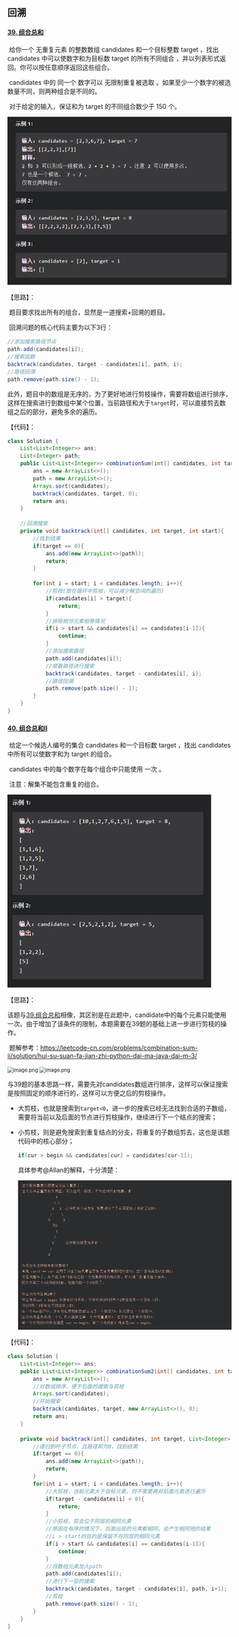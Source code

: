 ## 回溯

#### [39. 组合总和](https://leetcode-cn.com/problems/combination-sum/)

​		给你一个 无重复元素 的整数数组 candidates 和一个目标整数 target ，找出 candidates 中可以使数字和为目标数 target 的所有不同组合 ，并以列表形式返回。你可以按任意顺序返回这些组合。

​		candidates 中的 同一个 数字可以 无限制重复被选取 。如果至少一个数字的被选数量不同，则两种组合是不同的。 

​		对于给定的输入，保证和为 target 的不同组合数少于 150 个。

<img src="回溯.assets/image-20220212000154931.png" alt="image-20220212000154931" style="zoom:80%;" />



【思路】：

​		题目要求找出所有的组合，显然是一道搜索+回溯的题目。

​		回溯问题的核心代码主要为以下3行：

~~~java
//添加搜索路径节点
path.add(candidates[i]);
//搜索函数
backtrack(candidates, target - candidates[i], path, i);
//路径回溯
path.remove(path.size() - 1);
~~~

​		此外，题目中的数组是无序的，为了更好地进行剪枝操作，需要将数组进行排序，这样在搜索进行到数组中某个位置，当前路径和大于`target`时，可以直接剪去数组之后的部分，避免多余的遍历。



【代码】：

~~~java
class Solution {
    List<List<Integer>> ans;
    List<Integer> path;
    public List<List<Integer>> combinationSum(int[] candidates, int target) {
        ans = new ArrayList<>();
        path = new ArrayList<>();
        Arrays.sort(candidates);
        backtrack(candidates, target, 0);
        return ans;
    }
    
    //回溯搜索
    private void backtrack(int[] candidates, int target, int start){
        //找到结果
        if(target == 0){
            ans.add(new ArrayList<>(path));
            return;
        }
        
        for(int i = start; i < candidates.length; i++){
            //剪枝(放在循环中剪枝，可以减少解空间的遍历)
            if(candidates[i] > target){
                return;
            }
            //排除相邻元素相等情况
            if(i > start && candidates[i] == candidates[i-1]){
                continue;
            }
            //添加搜索路径
            path.add(candidates[i]);
            //顺着路径进行搜索
            backtrack(candidates, target - candidates[i], i);
            //路径回溯
            path.remove(path.size() - 1);
        }
    }
}
~~~



#### [40. 组合总和II](https://leetcode-cn.com/problems/combination-sum-ii/)

​		给定一个候选人编号的集合 candidates 和一个目标数 target ，找出 candidates 中所有可以使数字和为 target 的组合。

​		candidates 中的每个数字在每个组合中只能使用 一次 。

​		注意：解集不能包含重复的组合。 

<img src="回溯.assets/image-20220212144427811.png" alt="image-20220212144427811" style="zoom:80%;" />



【思路】：

​		该题与<u>39.组合总和</u>相像，其区别是在此题中，candidate中的每个元素只能使用一次。由于增加了该条件的限制，本题需要在39题的基础上进一步进行剪枝的操作。

​		题解参考：https://leetcode-cn.com/problems/combination-sum-ii/solution/hui-su-suan-fa-jian-zhi-python-dai-ma-java-dai-m-3/

<img src="https://pic.leetcode-cn.com/1599718525-iXEiiy-image.png" alt="image.png" style="zoom:80%;" />

<img src="https://pic.leetcode-cn.com/1599716342-gGiISM-image.png" alt="image.png" style="zoom:80%;" />

​		与39题的基本思路一样，需要先对candidates数组进行排序，这样可以保证搜索是按照固定的顺序进行的，这样可以方便之后的剪枝操作。

- 大剪枝，也就是搜索到`target<0`，进一步的搜索已经无法找到合适的子数组，需要将当前以及后面的节点进行剪枝操作，继续进行下一个结点的搜索；

- 小剪枝，则是避免搜索到重复结点的分支，将重复的子数组剪去，这也是该题代码中的核心部分；

  ~~~java
  if(cur > begin && candidates[cur] = candidates[cur-1]);
  ~~~

  具体参考@Allan的解释，十分清楚：

  <img src="回溯.assets/image-20220212145804050.png" alt="image-20220212145804050" style="zoom:80%;" />



【代码】：

~~~Java
class Solution {
    List<List<Integer>> ans;
    public List<List<Integer>> combinationSum2(int[] candidates, int target) {
        ans = new ArrayList<>();
        //对数组排序，便于后面的搜索与剪枝
        Arrays.sort(candidates);
        //开始搜索
        backtrack(candidates, target, new ArrayList<>(), 0);
        return ans;
    }

    private void backtrack(int[] candidates, int target, List<Integer> path, int start){
        //递归到叶子节点，且路径和为0，找到结果
        if(target == 0){
            ans.add(new ArrayList<>(path));
            return;
        }
        for(int i = start; i < candidates.length; i++){
            //大剪枝，当前元素大于目标元素，则不需要再对后面元素进行遍历
            if(target - candidates[i] < 0){
                return;
            }
            //小剪枝，剪去位于同层的相同元素
            //原因在有序的情况下，后面出现的元素都相同，会产生相同他的结果
            //i > start的目的是保留不在同层的相同元素
            if(i > start && candidates[i] == candidates[i-1]){
                continue;
            }
            //将数组元素加入path
            path.add(candidates[i]);
            //进行下一层的搜索
            backtrack(candidates, target - candidates[i], path, i+1);
            //剪枝
            path.remove(path.size() - 1);
        }
    }
}
~~~

